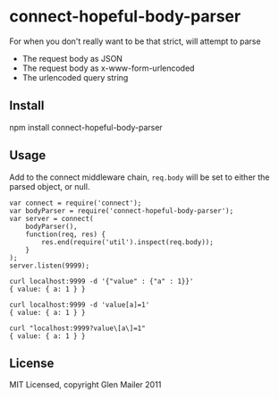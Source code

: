 # connect-hopeful-body-parser

For when you don't really want to be that strict, will attempt to parse

  * The request body as JSON
  * The request body as x-www-form-urlencoded
  * The urlencoded query string

## Install

npm install connect-hopeful-body-parser

## Usage

Add to the connect middleware chain, `req.body` will be set to either the
parsed object, or null.

    var connect = require('connect');
    var bodyParser = require('connect-hopeful-body-parser');
    var server = connect(
        bodyParser(),
        function(req, res) {
            res.end(require('util').inspect(req.body));
        }
    );
    server.listen(9999);

    curl localhost:9999 -d '{"value" : {"a" : 1}}'
    { value: { a: 1 } }

    curl localhost:9999 -d 'value[a]=1'
    { value: { a: 1 } }

    curl "localhost:9999?value\[a\]=1"
    { value: { a: 1 } }

## License

MIT Licensed, copyright Glen Mailer 2011
